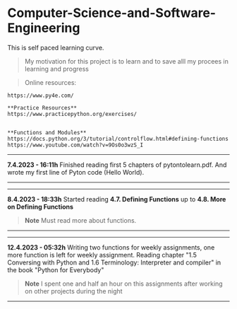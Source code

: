 # Computer-Science-and-Software-Engineering

This is self paced learning curve.

>   My motivation for this project is to learn and to save alll my procees in learning and progress

>   Online resources:
 
    https://www.py4e.com/

    **Practice Resources**
    https://www.practicepython.org/exercises/


    **Functions and Modules**
    https://docs.python.org/3/tutorial/controlflow.html#defining-functions
    https://www.youtube.com/watch?v=9Os0o3wzS_I




---

   **7.4.2023 - 16:11h**
    Finished reading first 5 chapters of pytontolearn.pdf. And wrote my first line of Pyton code (Hello World).

---

---

 **8.4.2023 - 18:33h**
   Started reading  **4.7. Defining Functions**  up to **4.8. More on Defining Functions** 

> **Note**
>  Must read more about functions.

---

---

  **12.4.2023 - 05:32h**
Writing two functions for weekly assignments, one more function is left for weekly assignment.
Reading chapter "1.5 Conversing with Python and 1.6 Terminology: Interpreter and compiler" in the book "Python for Everybody"

> **Note**
> I spent one and half an hour on this assignments after working on other projects during the night

---